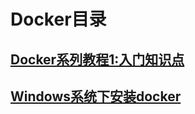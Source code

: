 # Docker目录

## [Docker系列教程1:入门知识点](Docker系列教程1入门知识点.md)

## [Windows系统下安装docker](Windows系统下安装docker.md)



